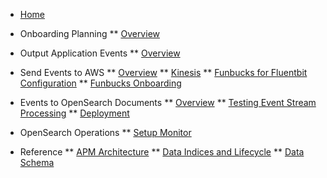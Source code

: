 <!-- docs/_sidebar.md -->

* [Home](/)
* Onboarding Planning
** [Overview](/planning_overview.md)

* Output Application Events
** [Overview](/app_event_overview.md)

* Send Events to AWS
** [Overview](/send_overview.md)
** [Kinesis](./kinesis.md)
** [Funbucks for Fluentbit Configuration](/fluentbit.md)
** [Funbucks Onboarding](/onboarding.md)

* Events to OpenSearch Documents
** [Overview](/esp_overview.md)
** [Testing Event Stream Processing](/testing.md)
** [Deployment](/deployment.md)

* OpenSearch Operations
** [Setup Monitor](/monitor.md)

* Reference
** [APM Architecture](/architecture.md)
** [Data Indices and Lifecycle](/indextemplate.md)
** [Data Schema](/commonschema.md)